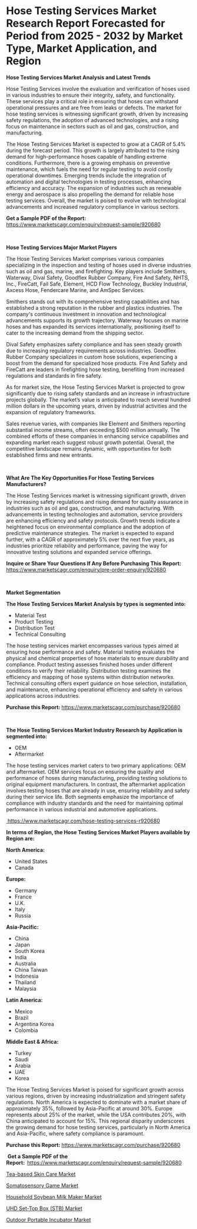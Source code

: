 <p><h1>Hose Testing Services Market Research Report Forecasted for Period from 2025 -  2032 by Market Type, Market Application, and Region</h1></p><p><strong>Hose Testing Services Market Analysis and Latest Trends</strong></p>
<p><p>Hose Testing Services involve the evaluation and verification of hoses used in various industries to ensure their integrity, safety, and functionality. These services play a critical role in ensuring that hoses can withstand operational pressures and are free from leaks or defects. The market for hose testing services is witnessing significant growth, driven by increasing safety regulations, the adoption of advanced technologies, and a rising focus on maintenance in sectors such as oil and gas, construction, and manufacturing.</p><p>The Hose Testing Services Market is expected to grow at a CAGR of 5.4% during the forecast period. This growth is largely attributed to the rising demand for high-performance hoses capable of handling extreme conditions. Furthermore, there is a growing emphasis on preventive maintenance, which fuels the need for regular testing to avoid costly operational downtimes. Emerging trends include the integration of automation and digital technologies in testing processes, enhancing efficiency and accuracy. The expansion of industries such as renewable energy and aerospace is also propelling the demand for reliable hose testing services. Overall, the market is poised to evolve with technological advancements and increased regulatory compliance in various sectors.</p></p>
<p><strong>Get a Sample PDF of the Report:&nbsp;</strong> <a href="https://www.marketscagr.com/enquiry/request-sample/920680?utm_campaign=3208&utm_medium=2&utm_source=Github&utm_content=ia&utm_term=06032025&utm_id=hose-testing-services">https://www.marketscagr.com/enquiry/request-sample/920680</a></p>
<p>&nbsp;</p>
<p><strong>Hose Testing Services Major Market Players</strong></p>
<p><p>The Hose Testing Services Market comprises various companies specializing in the inspection and testing of hoses used in diverse industries such as oil and gas, marine, and firefighting. Key players include Smithers, Waterway, Dival Safety, Goodflex Rubber Company, Fire And Safety, NHTS, Inc., FireCatt, Fail Safe, Element, HCD Flow Technology, Buckley Industrial, Axcess Hose, Fendercare Marine, and AmSpec Services.</p><p>Smithers stands out with its comprehensive testing capabilities and has established a strong reputation in the rubber and plastics industries. The company's continuous investment in innovation and technological advancements supports its growth trajectory. Waterway focuses on marine hoses and has expanded its services internationally, positioning itself to cater to the increasing demand from the shipping sector.</p><p>Dival Safety emphasizes safety compliance and has seen steady growth due to increasing regulatory requirements across industries. Goodflex Rubber Company specializes in custom hose solutions, experiencing a boost from the demand for specialized hose products. Fire And Safety and FireCatt are leaders in firefighting hose testing, benefiting from increased regulations and standards in fire safety.</p><p>As for market size, the Hose Testing Services Market is projected to grow significantly due to rising safety standards and an increase in infrastructure projects globally. The market’s value is anticipated to reach several hundred million dollars in the upcoming years, driven by industrial activities and the expansion of regulatory frameworks.</p><p>Sales revenue varies, with companies like Element and Smithers reporting substantial income streams, often exceeding $500 million annually. The combined efforts of these companies in enhancing service capabilities and expanding market reach suggest robust growth potential. Overall, the competitive landscape remains dynamic, with opportunities for both established firms and new entrants.</p></p>
<p>&nbsp;</p>
<p><strong>What Are The Key Opportunities For Hose Testing Services Manufacturers?</strong></p>
<p><p>The Hose Testing Services market is witnessing significant growth, driven by increasing safety regulations and rising demand for quality assurance in industries such as oil and gas, construction, and manufacturing. With advancements in testing technologies and automation, service providers are enhancing efficiency and safety protocols. Growth trends indicate a heightened focus on environmental compliance and the adoption of predictive maintenance strategies. The market is expected to expand further, with a CAGR of approximately 5% over the next five years, as industries prioritize reliability and performance, paving the way for innovative testing solutions and expanded service offerings.</p></p>
<p><strong>Inquire or Share Your Questions If Any Before Purchasing This Report:</strong> <a href="https://www.marketscagr.com/enquiry/pre-order-enquiry/920680?utm_campaign=3208&utm_medium=2&utm_source=Github&utm_content=ia&utm_term=06032025&utm_id=hose-testing-services">https://www.marketscagr.com/enquiry/pre-order-enquiry/920680</a></p>
<p>&nbsp;</p>
<p><strong>Market Segmentation</strong></p>
<p><strong>The Hose Testing Services Market Analysis by types is segmented into:</strong></p>
<p><ul><li>Material Test</li><li>Product Testing</li><li>Distribution Test</li><li>Technical Consulting</li></ul></p>
<p><p>The hose testing services market encompasses various types aimed at ensuring hose performance and safety. Material testing evaluates the physical and chemical properties of hose materials to ensure durability and compliance. Product testing assesses finished hoses under different conditions to verify their reliability. Distribution testing examines the efficiency and mapping of hose systems within distribution networks. Technical consulting offers expert guidance on hose selection, installation, and maintenance, enhancing operational efficiency and safety in various applications across industries.</p></p>
<p><strong>Purchase this Report:&nbsp;</strong><a href="https://www.marketscagr.com/purchase/920680?utm_campaign=3208&utm_medium=2&utm_source=Github&utm_content=ia&utm_term=06032025&utm_id=hose-testing-services">https://www.marketscagr.com/purchase/920680</a></p>
<p>&nbsp;</p>
<p><strong>The Hose Testing Services Market Industry Research by Application is segmented into:</strong></p>
<p><ul><li>OEM</li><li>Aftermarket</li></ul></p>
<p><p>The hose testing services market caters to two primary applications: OEM and aftermarket. OEM services focus on ensuring the quality and performance of hoses during manufacturing, providing testing solutions to original equipment manufacturers. In contrast, the aftermarket application involves testing hoses that are already in use, ensuring reliability and safety during their service life. Both segments emphasize the importance of compliance with industry standards and the need for maintaining optimal performance in various industrial and automotive applications.</p></p>
<p><a href="https://www.marketscagr.com/hose-testing-services-r920680?utm_campaign=3208&utm_medium=2&utm_source=Github&utm_content=ia&utm_term=06032025&utm_id=hose-testing-services">&nbsp;https://www.marketscagr.com/hose-testing-services-r920680</a></p>
<p><strong>In terms of Region, the Hose Testing Services Market Players available by Region are:</strong></p>
<p>
    <p> <strong> North America: </strong>
        <ul>
            <li>United States</li>
            <li>Canada</li>
        </ul>
        </p> 
    <p> <strong> Europe: </strong>
        <ul>
            <li>Germany</li>
            <li>France</li>
            <li>U.K.</li>
            <li>Italy</li>
            <li>Russia</li>
        </ul>
        </p> 
    <p> <strong> Asia-Pacific: </strong>
        <ul>
            <li>China</li>
            <li>Japan</li>
            <li>South Korea</li>
            <li>India</li>
            <li>Australia</li>
            <li>China Taiwan</li>
            <li>Indonesia</li>
            <li>Thailand</li>
            <li>Malaysia</li>
        </ul>
        </p> 
    <p> <strong> Latin America: </strong>
        <ul>
            <li>Mexico</li>
            <li>Brazil</li>
            <li>Argentina Korea</li>
            <li>Colombia</li>
        </ul>
        </p> 
    <p> <strong> Middle East & Africa: </strong>
        <ul>
            <li>Turkey</li>
            <li>Saudi</li>
            <li>Arabia</li>
            <li>UAE</li>
            <li>Korea</li>
        </ul>
    </p>
    </p>
<p><p>The Hose Testing Services Market is poised for significant growth across various regions, driven by increasing industrialization and stringent safety regulations. North America is expected to dominate with a market share of approximately 35%, followed by Asia-Pacific at around 30%. Europe represents about 25% of the market, while the USA contributes 20%, with China anticipated to account for 15%. This regional disparity underscores the growing demand for hose testing services, particularly in North America and Asia-Pacific, where safety compliance is paramount.</p></p>
<p><strong>Purchase this Report: </strong><a href="https://www.marketscagr.com/purchase/920680?utm_campaign=3208&utm_medium=2&utm_source=Github&utm_content=ia&utm_term=06032025&utm_id=hose-testing-services">https://www.marketscagr.com/purchase/920680</a></p>
<p>&nbsp;<strong>Get a Sample PDF of the Report:&nbsp;&nbsp;</strong><a href="https://www.marketscagr.com/enquiry/request-sample/920680?utm_campaign=3208&utm_medium=2&utm_source=Github&utm_content=ia&utm_term=06032025&utm_id=hose-testing-services">https://www.marketscagr.com/enquiry/request-sample/920680</a></p>
<p><strong></strong></p>
<p><p><a href="https://www.linkedin.com/pulse/tea-based-skin-care-market-forecast-report-analysis-44-v17fe?utm_campaign=3208&utm_medium=2&utm_source=Github&utm_content=ia&utm_term=06032025&utm_id=hose-testing-services">Tea-based Skin Care Market</a></p><p><a href="https://github.com/ziwersekos/Market-Research-Report-List-1/blob/main/somatosensory-game-market.md?utm_campaign=3208&utm_medium=2&utm_source=Github&utm_content=ia&utm_term=06032025&utm_id=hose-testing-services">Somatosensory Game Market</a></p><p><a href="https://www.linkedin.com/pulse/global-household-soybean-milk-maker-market-size-share-pcjue?utm_campaign=3208&utm_medium=2&utm_source=Github&utm_content=ia&utm_term=06032025&utm_id=hose-testing-services">Household Soybean Milk Maker Market</a></p><p><a href="https://www.linkedin.com/pulse/uhd-set-top-box-stb-market-valuation-forecast-2025-2032-2yuee?utm_campaign=3208&utm_medium=2&utm_source=Github&utm_content=ia&utm_term=06032025&utm_id=hose-testing-services">UHD Set-Top Box (STB) Market</a></p><p><a href="https://www.linkedin.com/pulse/outdoor-portable-incubator-market-trends-growth-outlook-kz0ye?utm_campaign=3208&utm_medium=2&utm_source=Github&utm_content=ia&utm_term=06032025&utm_id=hose-testing-services">Outdoor Portable Incubator Market</a></p></p>